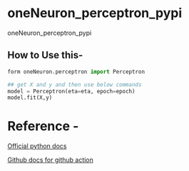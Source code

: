 # oneNeuron_perceptron_pypi

oneNeuron_perceptron_pypi

## How to Use this-

```python
form oneNeuron.perceptron import Perceptron

## get X and y and then use below commands
model = Perceptron(eta=eta, epoch=epoch)
model.fit(X,y)
```

# Reference -

[Official python docs](https://packaging.python.org/tutorials/packaging-projects/)

[Github docs for github action](https://docs.github.com/en/actions/automating-builds-and-tests/building-and-testing-python#publishing-to-package-registries)
